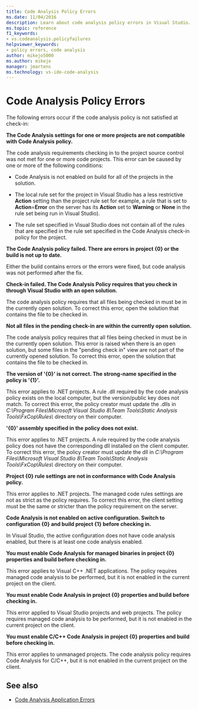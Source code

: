 ```yaml
---
title: Code Analysis Policy Errors
ms.date: 11/04/2016
description: Learn about code analysis policy errors in Visual Studio. View descriptions of errors that occur if the policy is not satisfied when code is checked in.
ms.topic: reference
f1_keywords:
- vs.codeanalysis.policyfailures
helpviewer_keywords:
- policy errors, code analysis
author: mikejo5000
ms.author: mikejo
manager: jmartens
ms.technology: vs-ide-code-analysis
---
```

# Code Analysis Policy Errors


The following errors occur if the code analysis policy is not satisfied at check-in:

**The Code Analysis settings for one or more projects are not compatible with Code Analysis policy.**

The code analysis requirements checking in to the project source control was not met for one or more code projects. This error can be caused by one or more of the following conditions:

- Code Analysis is not enabled on build for all of the projects in the solution.

- The local rule set for the project in Visual Studio has a less restrictive **Action** setting than the project rule set for example, a rule that is set to **Action**=**Error** on the server has its **Action** set to **Warning** or **None** in the rule set being run in Visual Studio).

- The rule set specified in Visual Studio does not contain all of the rules that are specified in the rule set specified in the Code Analysis check-in policy for the project.

**The Code Analysis policy failed. There are errors in project {0} or the build is not up to date.**

Either the build contains errors or the errors were fixed, but code analysis was not performed after the fix.

**Check-in failed. The Code Analysis Policy requires that you check in through Visual Studio with an open solution.**

The code analysis policy requires that all files being checked in must be in the currently open solution. To correct this error, open the solution that contains the file to be checked in.

**Not all files in the pending check-in are within the currently open solution.**

The code analysis policy requires that all files being checked in must be in the currently open solution. This error is raised when there is an open solution, but some files in the "pending check in" view are not part of the currently opened solution. To correct this error, open the solution that contains the file to be checked in.

**The version of '{0}' is not correct. The strong-name specified in the policy is '{1}'.**

This error applies to .NET projects. A rule .dll required by the code analysis policy exists on the local computer, but the version/public key does not match. To correct this error, the policy creator must update the .dlls in *C:\Program Files\Microsoft Visual Studio 8\Team Tools\Static Analysis Tools\FxCop\Rules\\* directory on their computer.

**'{0}' assembly specified in the policy does not exist.**

This error applies to .NET projects. A rule required by the code analysis policy does not have the corresponding dll installed on the client computer. To correct this error, the policy creator must update the dll in *C:\Program Files\Microsoft Visual Studio 8\Team Tools\Static Analysis Tools\FxCop\Rules\\* directory on their computer.

**Project {0} rule settings are not in conformance with Code Analysis policy.**

This error applies to .NET projects. The managed code rules settings are not as strict as the policy requires. To correct this error, the client setting must be the same or stricter than the policy requirement on the server.

**Code Analysis is not enabled on active configuration. Switch to configuration {0} and build project {1} before checking in.**

In Visual Studio, the active configuration does not have code analysis enabled, but there is at least one code analysis enabled.

**You must enable Code Analysis for managed binaries in project {0} properties and build before checking in.**

This error applies to Visual C++ .NET applications. The policy requires managed code analysis to be performed, but it is not enabled in the current project on the client.

**You must enable Code Analysis in project {0} properties and build before checking in.**

This error applied to Visual Studio projects and web projects. The policy requires managed code analysis to be performed, but it is not enabled in the current project on the client.

**You must enable C/C++ Code Analysis in project {0} properties and build before checking in.**

This error applies to unmanaged projects. The code analysis policy requires Code Analysis for C/C++, but it is not enabled in the current project on the client.

## See also

- [Code Analysis Application Errors](../code-quality/code-analysis-application-errors.md)
